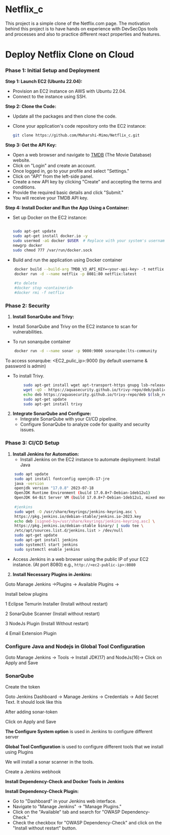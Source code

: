 # Netflix_c
This project is a simple clone of the Netflix.com page. The motivation behind this project is to have hands on experience with DevSecOps tools and processes and also to practice different react properties and features.

# Deploy Netflix Clone on Cloud

### **Phase 1: Initial Setup and Deployment**

**Step 1: Launch EC2 (Ubuntu 22.04):**

- Provision an EC2 instance on AWS with Ubuntu 22.04.
- Connect to the instance using SSH.

**Step 2: Clone the Code:**

- Update all the packages and then clone the code.
- Clone your application's code repository onto the EC2 instance:
    
    ```bash
    git clone https://github.com/Maharshi-Mimo/Netflix_c.git
    ```

**Step 3: Get the API Key:**

- Open a web browser and navigate to [TMDB](https://github.com/Maharshi-Mimo/Netflix_c.git) (The Movie Database) website.
- Click on "Login" and create an account.
- Once logged in, go to your profile and select "Settings."
- Click on "API" from the left-side panel.
- Create a new API key by clicking "Create" and accepting the terms and conditions.
- Provide the required basic details and click "Submit."
- You will receive your TMDB API key.

**Step 4: Install Docker and Run the App Using a Container:**

- Set up Docker on the EC2 instance:
    
    ```bash
    
    sudo apt-get update
    sudo apt-get install docker.io -y
    sudo usermod -aG docker $USER  # Replace with your system's username, e.g., 'ubuntu'
    newgrp docker
    sudo chmod 777 /var/run/docker.sock
    ```

- Build and run the application using Docker container

```bash
    docker build --build-arg TMDB_V3_API_KEY=<your-api-key> -t netflix .
    docker run -d --name netflix -p 8081:80 netflix:latest
    
    #to delete
    #docker stop <containerid>
    #docker rmi -f netflix
```
### **Phase 2: Security**

1. **Install SonarQube and Trivy:**

- Install SonarQube and Trivy on the EC2 instance to scan for vulnerabilities.
        
- To run sonarqube container

```bash
    docker run -d --name sonar -p 9000:9000 sonarqube:lts-community
```        
To access sonarqube: <EC2_pulic_ip>:9000 (by default username & password is admin)

- To install Trivy. 
```bash
        sudo apt-get install wget apt-transport-https gnupg lsb-release
        wget -qO - https://aquasecurity.github.io/trivy-repo/deb/public.key | sudo apt-key add -
        echo deb https://aquasecurity.github.io/trivy-repo/deb $(lsb_release -sc) main | sudo tee -a /etc/apt/sources.list.d/trivy.list
        sudo apt-get update
        sudo apt-get install trivy  
```
2. **Integrate SonarQube and Configure:**
    - Integrate SonarQube with your CI/CD pipeline.
    - Configure SonarQube to analyze code for quality and security issues.

### **Phase 3: CI/CD Setup**

1. **Install Jenkins for Automation:**
    - Install Jenkins on the EC2 instance to automate deployment:
    Install Java
    
```bash
    sudo apt update
    sudo apt install fontconfig openjdk-17-jre
    java -version
    openjdk version "17.0.8" 2023-07-18
    OpenJDK Runtime Environment (build 17.0.8+7-Debian-1deb12u1)
    OpenJDK 64-Bit Server VM (build 17.0.8+7-Debian-1deb12u1, mixed mode, sharing)
    
    #jenkins
    sudo wget -O /usr/share/keyrings/jenkins-keyring.asc \
    https://pkg.jenkins.io/debian-stable/jenkins.io-2023.key
    echo deb [signed-by=/usr/share/keyrings/jenkins-keyring.asc] \
    https://pkg.jenkins.io/debian-stable binary/ | sudo tee \
    /etc/apt/sources.list.d/jenkins.list > /dev/null
    sudo apt-get update
    sudo apt-get install jenkins
    sudo systemctl start jenkins
    sudo systemctl enable jenkins
```
- Access Jenkins in a web browser using the public IP of your EC2 instance. (At port 8080) e.g., `http://<ec2-public-ip>:8080`

2. **Install Necessary Plugins in Jenkins:**

Goto Manage Jenkins →Plugins → Available Plugins →

Install below plugins

1 Eclipse Temurin Installer (Install without restart)

2 SonarQube Scanner (Install without restart)

3 NodeJs Plugin (Install Without restart)

4 Email Extension Plugin

### **Configure Java and Nodejs in Global Tool Configuration**

Goto Manage Jenkins → Tools → Install JDK(17) and NodeJs(16)→ Click on Apply and Save

### SonarQube

Create the token

Goto Jenkins Dashboard → Manage Jenkins → Credentials → Add Secret Text. It should look like this

After adding sonar-token

Click on Apply and Save

**The Configure System option** is used in Jenkins to configure different server

**Global Tool Configuration** is used to configure different tools that we install using Plugins

We will install a sonar scanner in the tools.

Create a Jenkins webhook

**Install Dependency-Check and Docker Tools in Jenkins**

**Install Dependency-Check Plugin:**

- Go to "Dashboard" in your Jenkins web interface.
- Navigate to "Manage Jenkins" → "Manage Plugins."
- Click on the "Available" tab and search for "OWASP Dependency-Check."
- Check the checkbox for "OWASP Dependency-Check" and click on the "Install without restart" button.